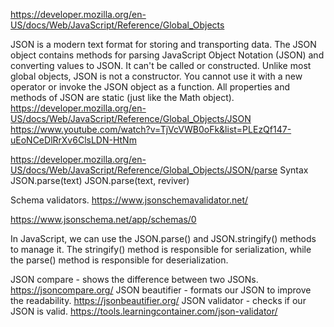 



https://developer.mozilla.org/en-US/docs/Web/JavaScript/Reference/Global_Objects

JSON is a modern text format for storing and transporting data.
The JSON object contains methods for parsing JavaScript Object Notation (JSON) and converting values to JSON. It can't be called or constructed.
Unlike most global objects, JSON is not a constructor. You cannot use it with a new operator or invoke the JSON object as a function. All properties and methods of JSON are static (just like the Math object).
https://developer.mozilla.org/en-US/docs/Web/JavaScript/Reference/Global_Objects/JSON
https://www.youtube.com/watch?v=TjVcVWB0oFk&list=PLEzQf147-uEoNCeDlRrXv6ClsLDN-HtNm

https://developer.mozilla.org/en-US/docs/Web/JavaScript/Reference/Global_Objects/JSON/parse
Syntax
JSON.parse(text)
JSON.parse(text, reviver)

Schema validators. https://www.jsonschemavalidator.net/

https://www.jsonschema.net/app/schemas/0

In JavaScript, we can use the JSON.parse() and JSON.stringify() methods to manage it. The stringify() method is responsible for serialization, while the parse() method is responsible for deserialization.


JSON compare - shows the difference between two JSONs. https://jsoncompare.org/
JSON beautifier - formats our JSON to improve the readability. https://jsonbeautifier.org/
JSON validator - checks if our JSON is valid. https://tools.learningcontainer.com/json-validator/